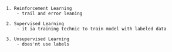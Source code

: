 	1. Reinforcement Learning
		- trail and error leaning
	
	2. Supervised Learning
		- it ia training technic to train model with labeled data
		
	3. Unsupervised Learning
		- does'nt use labels